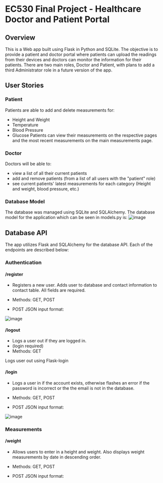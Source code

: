 #  EC530 Final Project - Healthcare Doctor and Patient Portal

## Overview
This is a Web app built using Flask in Python and SQLite. The objective is to provide a patient and doctor portal where patients can upload the readings from their devices and doctors can monitor the information for their patients. There are two main roles, Doctor and Patient, with plans to add a third Administrator role in a future version of the app.

## User Stories

### Patient
Patients are able to add and delete measurements for:
- Height and Weight
- Temperature
- Blood Pressure
- Glucose
Patients can view their measurements on the respective pages and the most recent measurements on the main measurements page.

### Doctor
Doctors will be able to:
- view a list of all their current patients
- add and remove patients (from a list of all users with the "patient" role)
- see current patients' latest measurements for each category (Height and weight, blood pressure, etc.)

### Database Model
The database was managed using SQLite and SQLAlchemy. The database model for the application which can be seen in models.py is:
![image](https://user-images.githubusercontent.com/13345034/171961362-c91463ac-ac6b-474b-abc1-17fab8d0fcc6.png)


## Database API
The app utilizes Flask and SQLAlchemy for the database API. Each of the endpoints are described below:

### Authentication

#### /register
- Registers a new user. Adds user to database and contact information to contact table. All fields are required.
- Methods: GET, POST

- POST JSON input format:

![image](https://user-images.githubusercontent.com/13345034/171964198-67e07bd9-b13c-4727-82c1-c3f054a1eab0.png)

#### /logout
- Logs a user out if they are logged in.
- (login required)
- Methods: GET

Logs user out using Flask-login

#### /login
- Logs a user in if the account exists, otherwise flashes an error if the password is incorrect or the the email is not in the database.
- Methods: GET, POST

- POST JSON input format:

![image](https://user-images.githubusercontent.com/13345034/171971102-127274b6-a012-46b9-8606-7506f54030b9.png)

### Measurements

#### /weight
- Allows users to enter in a height and weight. Also displays weight measurements by date in descending order.
- Methods: GET, POST

- POST JSON input format:

